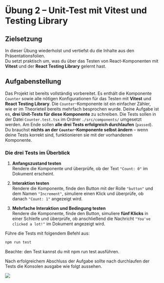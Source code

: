 # Übung 2 – Unit-Test mit Vitest und Testing Library

## Zielsetzung
In dieser Übung wiederholst und vertiefst du die Inhalte aus den Präsentationsfolien.  
Du setzt praktisch um, was du über das Testen von React-Komponenten mit **Vitest** und der **React Testing Library** gelernt hast.

## Aufgabenstellung

Das Projekt ist bereits vollständig vorbereitet. Es enthält die Komponente `Counter` sowie alle nötigen Konfigurationen für das Testen mit **Vitest** und **React Testing Library**. Die `Counter`-Komponente ist ein einfacher Zähler, wie er im Theorieteil bereits mehrfach besprochen wurde. Deine Aufgabe ist es, **drei Unit-Tests für diese Komponente** zu schreiben. Die Tests sollen in der Datei `Counter.test.tsx` im Ordner `./src/components/` umgesetzt werden. Am Ende sollen **alle drei Tests erfolgreich durchlaufen** (`passed`).  Du brauchst **nichts an der `Counter`-Komponente selbst ändern** – wenn deine Tests korrekt sind, funktionieren sie mit der vorhandenen Komponente.

### Die drei Tests im Überblick

1. **Anfangszustand testen**  
   Rendere die Komponente und überprüfe, ob der Text `"Count: 0"` im Dokument erscheint.

2. **Interaktion testen**  
   Rendere die Komponente, finde den Button mit der Rolle `"button"` und dem Namen `"Increment"`, simuliere einen Klick und überprüfe, ob danach `"Count: 1"` angezeigt wird.

3. **Mehrfache Interaktion und Bedingung testen**  
   Rendere die Komponente, finde den Button, simuliere **fünf Klicks** in einer Schleife und überprüfe, ob anschließend die Nachricht `"You've clicked a lot!"` im Dokument angezeigt wird.


Führe die Tests mit folgendem Befehl aus:
```bash
npm run test
```

Beachte: den Test kannst du mit npm run test ausführen.

Nach erfolgreichem Abschluss der Aufgabe sollte nach durchlaufen der Tests die Konsolen ausgabe wie folgt aussehen.

![](./app.png)